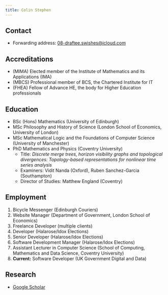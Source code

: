 ```yaml
---
title: Colin Stephen
---
```


## Contact

- Forwarding address: [08-draftee.swishes@icloud.com](mailto:08-draftee.swishes@icloud.com)

## Accreditations

- (MIMA) Elected member of the Institute of Mathematics and its Applications (IMA)
- (MBCS) Professional member of BCS, the Chartered Institute for IT
- (FHEA) Fellow of Advance HE, the body for Higher Education professionals

## Education

- BSc (Hons) Mathematics (University of Edinburgh)
- MSc Philosophy and History of Science (London School of Economics, University of London)
- MSc Mathematical Logic and the Foundations of Computer Science (University of Manchester)
- PhD Mathematics and Physics (Coventry University)
  - Title: _Discrete merge trees, horizon visibility graphs and topological divergences: Topology-based representations for nonlinear time series analysis_
  - Examiners: Vidit Nanda (Oxford), Ruben Sanchez-Garcia (Southampton)
  - Director of Studies: Matthew England (Coventry)

## Employment

1. Bicycle Messenger (Edinburgh Couriers)
2. Website Manager (Department of Government, London School of Economics)
3. Freelance Developer (multiple clients)
4. Developer (Halarose/Idox Elections)
5. Senior Developer (Halarose/Idox Elections)
6. Software Development Manager (Halarose/Idox Elections)
7. Assistant Lecturer in Computer Science (School of Computing, Mathematics and Data Science, Coventry University)
8. **Current:** Software Developer (UK Government Digital and Data)

## Research

- [Google Scholar](https://scholar.google.com/citations?user=HNmtzhoAAAAJ&hl=en)
